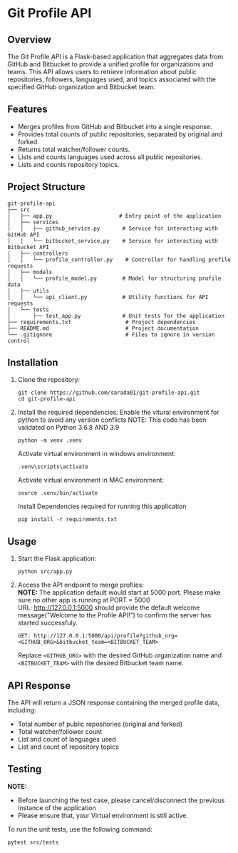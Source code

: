 # Git Profile API

## Overview
The Git Profile API is a Flask-based application that aggregates data from GitHub and Bitbucket to provide a unified profile for organizations and teams. This API allows users to retrieve information about public repositories, followers, languages used, and topics associated with the specified GitHub organization and Bitbucket team.

## Features
- Merges profiles from GitHub and Bitbucket into a single response.
- Provides total counts of public repositories, separated by original and forked.
- Returns total watcher/follower counts.
- Lists and counts languages used across all public repositories.
- Lists and counts repository topics.

## Project Structure
```
git-profile-api
├── src
│   ├── app.py                     # Entry point of the application
│   ├── services
│   │   ├── github_service.py       # Service for interacting with GitHub API
│   │   └── bitbucket_service.py    # Service for interacting with Bitbucket API
│   ├── controllers
│   │   └── profile_controller.py    # Controller for handling profile requests
│   ├── models
│   │   └── profile_model.py        # Model for structuring profile data
│   ├── utils
│   │   └── api_client.py           # Utility functions for API requests
│   └── tests
│       ├── test_app.py             # Unit tests for the application
├── requirements.txt                 # Project dependencies
├── README.md                        # Project documentation
└── .gitignore                       # Files to ignore in version control
```

## Installation
1. Clone the repository:
   ```
   git clone https://github.com/sarada01/git-profile-api.git
   cd git-profile-api
   ```
2. Install the required dependencies:
   Enable the vitural environment for python to avoid any version conflicts
   NOTE:  This code has been validated on Python 3.6.8 AND 3.9
   ```
   python -m venv .venv
   ```
   Activate virtual environment in windows environment:
   
   ```
   .venv\scripts\activate
   ```
   Activate virtual environment in MAC environment:
   ```
   source .venv/bin/activate
   ```
   Install Dependencies required for running this application
   ```
   pip install -r requirements.txt
   ```

## Usage
1. Start the Flask application:

   ```
   python src/app.py
   ```

2. Access the API endpoint to merge profiles: <BR>
   **NOTE:** The application default would start at 5000 port.  Please make sure no other app is running at PORT = 5000 <BR >
   URL: http://127.0.0.1:5000 should provide the default welcome message("Welcome to the Profile API!") to confirm the server has started successfuly.
   ```
   GET: http://127.0.0.1:5000/api/profile?github_org=<GITHUB_ORG>&bitbucket_team=<BITBUCKET_TEAM>
   ```

   Replace `<GITHUB_ORG>` with the desired GitHub organization name and `<BITBUCKET_TEAM>` with the desired Bitbucket team name.

## API Response
The API will return a JSON response containing the merged profile data, including:
- Total number of public repositories (original and forked)
- Total watcher/follower count
- List and count of languages used
- List and count of repository topics

## Testing
**NOTE:** 
- Before launching the test case, please cancel/disconnect the previous instance of the application 
- Please ensure that, your Virtual environment is still active.  <BR>

To run the unit tests, use the following command:
```
pytest src/tests
```

